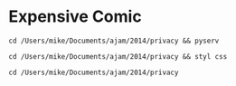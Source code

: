 Expensive Comic
===

````
cd /Users/mike/Documents/ajam/2014/privacy && pyserv
````

````
cd /Users/mike/Documents/ajam/2014/privacy && styl css
````

````
cd /Users/mike/Documents/ajam/2014/privacy
````
